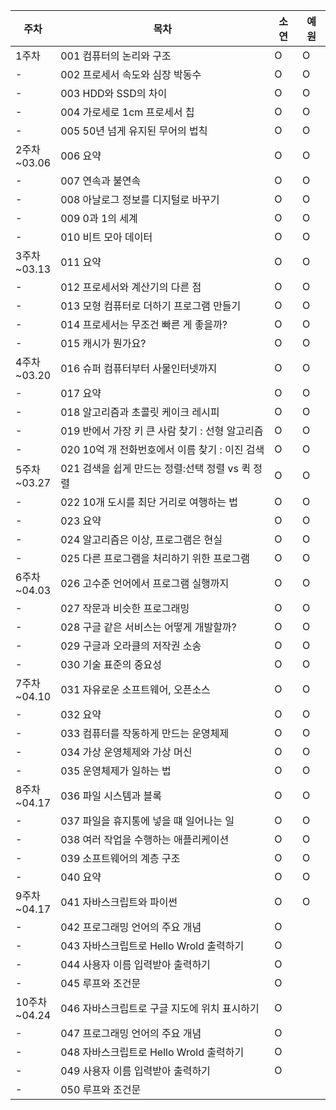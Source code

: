 |주차|목차|소연|예원|
|---|---|---|---|
|1주차|001 컴퓨터의 논리와 구조|O|O|
|-|002 프로세서 속도와 심장 박동수|O|O|
|-|003 HDD와 SSD의 차이|O|O|
|-|004 가로세로 1cm 프로세서 칩|O|O|
|-|005 50년 넘게 유지된 무어의 법칙|O|O|
|2주차<br>~03.06|006 요약|O|O|
|-|007 연속과 불연속|O|O|
|-|008 아날로그 정보를 디지털로 바꾸기|O|O|
|-|009 0과 1의 세계|O|O|
|-|010 비트 모아 데이터|O|O|
|3주차<br>~03.13|011 요약|O|O|
|-|012 프로세서와 계산기의 다른 점|O|O|
|-|013 모형 컴퓨터로 더하기 프로그램 만들기|O|O|
|-|014 프로세서는 무조건 빠른 게 좋을까?|O|O|
|-|015 캐시가 뭔가요?|O|O|
|4주차<br>~03.20|016 슈퍼 컴퓨터부터 사물인터넷까지|O|O|
|-|017 요약|O|O|
|-|018 알고리즘과 초콜릿 케이크 레시피|O|O|
|-|019 반에서 가장 키 큰 사람 찾기 : 선형 알고리즘|O|O|
|-|020 10억 개 전화번호에서 이름 찾기 : 이진 검색|O|O|
|5주차<br>~03.27|021 검색을 쉽게 만드는 정렬:선택 정렬 vs 퀵 정렬|O|O|
|-|022 10개 도시를 최단 거리로 여행하는 법|O|O|
|-|023 요약|O|O|
|-|024 알고리즘은 이상, 프로그램은 현실|O|O|
|-|025 다른 프로그램을 처리하기 위한 프로그램|O|O|
|6주차<br>~04.03|026 고수준 언어에서 프로그램 실행까지|O|O|
|-|027 작문과 비슷한 프로그래밍|O|O|
|-|028 구글 같은 서비스는 어떻게 개발할까?|O|O|
|-|029 구글과 오라클의 저작권 소송|O|O|
|-|030 기술 표준의 중요성|O|O|
|7주차<br>~04.10|031 자유로운 소프트웨어, 오픈소스|O|O|
|-|032 요약|O|O|
|-|033 컴퓨터를 작동하게 만드는 운영체제|O|O|
|-|034 가상 운영체제와 가상 머신|O|O|
|-|035 운영체제가 일하는 법|O|O|
|8주차<br>~04.17|036 파일 시스템과 블록|O|O|
|-|037 파일을 휴지통에 넣을 떄 일어나는 일|O|O|
|-|038 여러 작업을 수행하는 애플리케이션|O|O|
|-|039 소프트웨어의 계층 구조|O|O|
|-|040 요약|O|O|
|9주차<br>~04.17|041 자바스크립트와 파이썬|O|O|
|-|042 프로그래밍 언어의 주요 개념|O||
|-|043 자바스크립트로 Hello Wrold 출력하기|O||
|-|044 사용자 이름 입력받아 출력하기|O||
|-|045 루프와 조건문|O||
|10주차<br>~04.24|046 자바스크립트로 구글 지도에 위치 표시하기|O||
|-|047 프로그래밍 언어의 주요 개념|O||
|-|048 자바스크립트로 Hello Wrold 출력하기|O||
|-|049 사용자 이름 입력받아 출력하기|O||
|-|050 루프와 조건문|||
